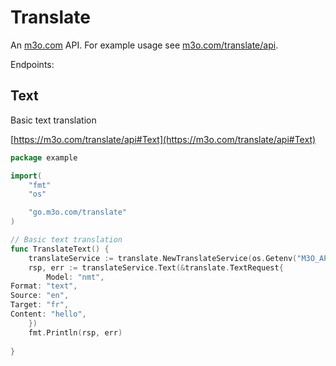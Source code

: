 # Translate

An [m3o.com](https://m3o.com) API. For example usage see [m3o.com/translate/api](https://m3o.com/translate/api).

Endpoints:

## Text

Basic text translation


[https://m3o.com/translate/api#Text](https://m3o.com/translate/api#Text)

```go
package example

import(
	"fmt"
	"os"

	"go.m3o.com/translate"
)

// Basic text translation
func TranslateText() {
	translateService := translate.NewTranslateService(os.Getenv("M3O_API_TOKEN"))
	rsp, err := translateService.Text(&translate.TextRequest{
		Model: "nmt",
Format: "text",
Source: "en",
Target: "fr",
Content: "hello",
	})
	fmt.Println(rsp, err)
	
}
```
